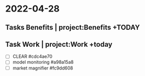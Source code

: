 # 2022-04-28

## Tasks Benefits | project:Benefits +TODAY


## Task Work | project:Work +today
* [ ] CLEAR  #cdc4ae70
* [ ] model monitoring  #a98a15a8
* [ ] market magnifier  #fc9dd608
